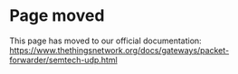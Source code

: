# Page moved

This page has moved to our official documentation: https://www.thethingsnetwork.org/docs/gateways/packet-forwarder/semtech-udp.html
